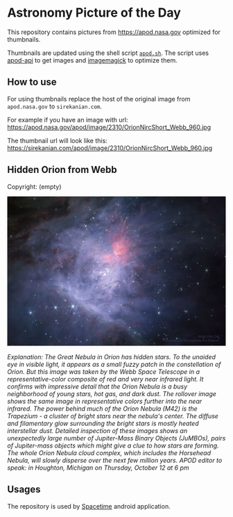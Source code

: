 # Astronomy Picture of the Day

This repository contains pictures from https://apod.nasa.gov optimized for thumbnails.

Thumbnails are updated using the shell script [`apod.sh`](apod.sh). The script
uses [apod-api](https://github.com/nasa/apod-api) to get images and [imagemagick](https://imagemagick.org) to
optimize them.

## How to use

For using thumbnails replace the host of the original image from `apod.nasa.gov` to `sirekanian.com`.

For example if you have an image with url:<br>
https://apod.nasa.gov/apod/image/2310/OrionNircShort_Webb_960.jpg

The thumbnail url will look like this:<br>
https://sirekanian.com/apod/image/2310/OrionNircShort_Webb_960.jpg

## Hidden Orion from Webb

Copyright: (empty)

[![the picture of the day][1]][2]

_Explanation: The Great Nebula in Orion has hidden stars.   To the unaided eye in visible light, it appears as a small fuzzy patch in the constellation of Orion. But this image was taken by the Webb Space Telescope in a representative-color composite of red and very near infrared light.  It confirms with impressive detail that the  Orion Nebula is a busy neighborhood of young stars, hot gas, and dark dust.  The rollover image shows the same image in representative colors further into the near infrared. The power behind much of the Orion Nebula (M42) is the Trapezium - a cluster of bright stars near the nebula's center.  The diffuse and filamentary glow surrounding the bright stars is mostly heated interstellar dust.  Detailed inspection of these images shows an unexpectedly large number of Jupiter-Mass Binary Objects (JuMBOs), pairs of Jupiter-mass objects which might give a clue to how stars are forming.  The whole Orion Nebula cloud complex, which includes the Horsehead Nebula, will slowly disperse over the next few million years.   APOD editor to speak: in Houghton, Michigan on Thursday, October 12 at 6 pm_

## Usages

The repository is used by [Spacetime][3] android application.

[1]: image/2310/OrionNircShort_Webb_960.jpg

[2]: https://apod.nasa.gov/apod/image/2310/OrionNircShort_Webb_960.jpg

[3]: https://github.com/sirekanian/spacetime
